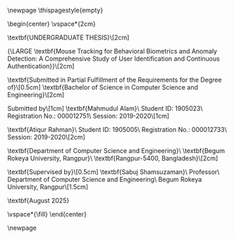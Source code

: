 \newpage
\thispagestyle{empty}

\begin{center}
\vspace\*{2cm}

\textbf{UNDERGRADUATE THESIS}\\[2cm]

{\LARGE \textbf{Mouse Tracking for Behavioral Biometrics and Anomaly Detection: A Comprehensive Study of User Identification and Continuous Authentication}}\\[2cm]

\textbf{Submitted in Partial Fulfillment of the Requirements for the Degree of}\\[0.5cm]
\textbf{Bachelor of Science in Computer Science and Engineering}\\[2cm]

Submitted by\\[1cm]
\textbf{Mahmudul Alam}\\
Student ID: 1905023\\
Registration No.: 000012751\\
Session: 2019-2020\\[1cm]

\textbf{Atiqur Rahman}\\
Student ID: 1905005\\
Registration No.: 000012733\\
Session: 2019-2020\\[2cm]

\textbf{Department of Computer Science and Engineering}\\
\textbf{Begum Rokeya University, Rangpur}\\
\textbf{Rangpur-5400, Bangladesh}\\[2cm]

\textbf{Supervised by}\\[0.5cm]
\textbf{Sabuj Shamsuzaman}\\
Professor\\
Department of Computer Science and Engineering\\
Begum Rokeya University, Rangpur\\[1.5cm]

\textbf{August 2025}

\vspace\*{\fill}
\end{center}

\newpage
